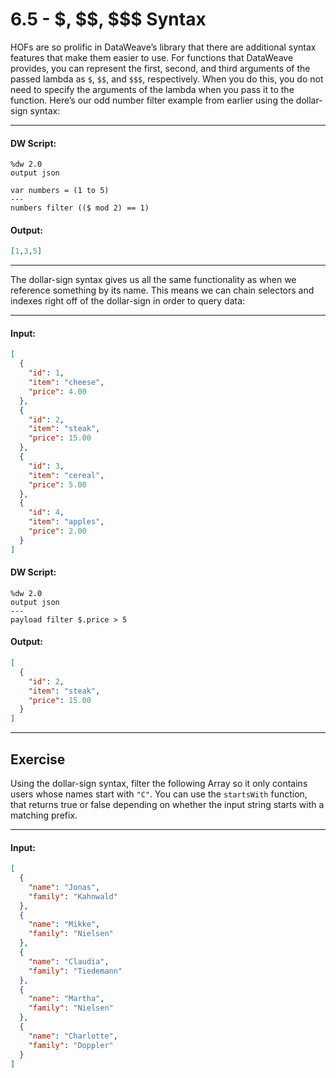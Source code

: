 # 6.5 - \$, \$\$, \$\$\$ Syntax

HOFs are so prolific in DataWeave’s library that there are additional syntax features that make them easier to use. For functions that DataWeave provides, you can represent the first, second, and third arguments of the passed lambda as `$`, `$$`, and `$$$`, respectively. When you do this, you do not need to specify the arguments of the lambda when you pass it to the function. Here’s our odd number filter example from earlier using the dollar-sign syntax:

---
#### DW Script:
```dw
%dw 2.0
output json

var numbers = (1 to 5)
---
numbers filter (($ mod 2) == 1)
```
#### Output:
```json
[1,3,5]
```
---

The dollar-sign syntax gives us all the same functionality as when we reference something by its name. This means we can chain selectors and indexes right off of the dollar-sign in order to query data:

---
#### Input:
```json
[
  {
    "id": 1,
    "item": "cheese",
    "price": 4.00  
  },
  {
    "id": 2,
    "item": "steak",
    "price": 15.00  
  },
  {
    "id": 3,
    "item": "cereal",
    "price": 5.00  
  },
  {
    "id": 4,
    "item": "apples",
    "price": 2.00  
  }
]
```
#### DW Script:
```dw
%dw 2.0
output json
---
payload filter $.price > 5
```
#### Output:
```json
[
  {
    "id": 2,
    "item": "steak",
    "price": 15.00  
  }
]
```
---

## Exercise

Using the dollar-sign syntax, filter the following Array so it only contains users whose names start with `"C"`. You can use the `startsWith` function, that returns true or false depending on whether the input string starts with a matching prefix.

---
#### Input:
```json
[
  {
    "name": "Jonas",
    "family": "Kahnwald"
  },
  {
    "name": "Mikke",
    "family": "Nielsen"
  },
  {
    "name": "Claudia",
    "family": "Tiedemann"
  },
  {
    "name": "Martha",
    "family": "Nielsen"
  },
  {
    "name": "Charlotte",
    "family": "Doppler"
  }
]
```
